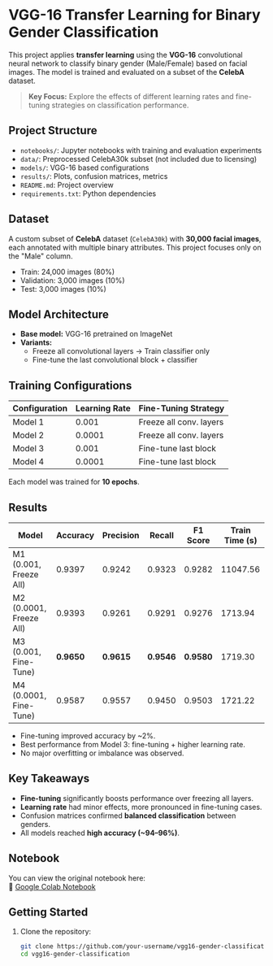 # VGG-16 Transfer Learning for Binary Gender Classification

This project applies **transfer learning** using the **VGG-16** convolutional neural network to classify binary gender (Male/Female) based on facial images. The model is trained and evaluated on a subset of the **CelebA** dataset.

> **Key Focus:** Explore the effects of different learning rates and fine-tuning strategies on classification performance.

## Project Structure

- `notebooks/`: Jupyter notebooks with training and evaluation experiments
- `data/`: Preprocessed CelebA30k subset (not included due to licensing)
- `models/`: VGG-16 based configurations
- `results/`: Plots, confusion matrices, metrics
- `README.md`: Project overview
- `requirements.txt`: Python dependencies

## Dataset

A custom subset of **CelebA** dataset (`CelebA30k`) with **30,000 facial images**, each annotated with multiple binary attributes. This project focuses only on the "Male" column.

- Train: 24,000 images (80%)
- Validation: 3,000 images (10%)
- Test: 3,000 images (10%)

## Model Architecture

- **Base model:** VGG-16 pretrained on ImageNet
- **Variants:**
  - Freeze all convolutional layers → Train classifier only
  - Fine-tune the last convolutional block + classifier

## Training Configurations

| Configuration                     | Learning Rate | Fine-Tuning Strategy       |
|----------------------------------|---------------|----------------------------|
| Model 1                          | 0.001         | Freeze all conv. layers    |
| Model 2                          | 0.0001        | Freeze all conv. layers    |
| Model 3                          | 0.001         | Fine-tune last block       |
| Model 4                          | 0.0001        | Fine-tune last block       |

Each model was trained for **10 epochs**.

## Results

| Model | Accuracy | Precision | Recall | F1 Score | Train Time (s) |
|-------|----------|-----------|--------|----------|----------------|
| M1 (0.001, Freeze All) | 0.9397   | 0.9242    | 0.9323 | 0.9282   | 11047.56        |
| M2 (0.0001, Freeze All) | 0.9393   | 0.9261    | 0.9291 | 0.9276   | 1713.94         |
| M3 (0.001, Fine-Tune)   | **0.9650**   | **0.9615**    | **0.9546** | **0.9580**   | 1719.30         |
| M4 (0.0001, Fine-Tune)  | 0.9587   | 0.9557    | 0.9450 | 0.9503   | 1721.22         |

- Fine-tuning improved accuracy by ~2%.
- Best performance from Model 3: fine-tuning + higher learning rate.
- No major overfitting or imbalance was observed.

## Key Takeaways

- **Fine-tuning** significantly boosts performance over freezing all layers.
- **Learning rate** had minor effects, more pronounced in fine-tuning cases.
- Confusion matrices confirmed **balanced classification** between genders.
- All models reached **high accuracy (~94–96%)**.

## Notebook

You can view the original notebook here:  
📎 [Google Colab Notebook](https://drive.google.com/file/d/1YQtea41Jd9IApPdjg6MKlvqj56cCLrgB/view?usp=sharing)

## Getting Started

1. Clone the repository:
   ```bash
   git clone https://github.com/your-username/vgg16-gender-classification.git
   cd vgg16-gender-classification
